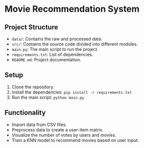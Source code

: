 # Movie Recommendation System

## Project Structure

- `data/`: Contains the raw and processed data.
- `src/`: Contains the source code divided into different modules.
- `main.py`: The main script to run the project.
- `requirements.txt`: List of dependencies.
- `README.md`: Project documentation.

## Setup

1. Clone the repository.
2. Install the dependencies: `pip install -r requirements.txt`
3. Run the main script: `python main.py`

## Functionality

- Import data from CSV files.
- Preprocess data to create a user-item matrix.
- Visualize the number of votes by users and movies.
- Train a KNN model to recommend movies based on user input.
